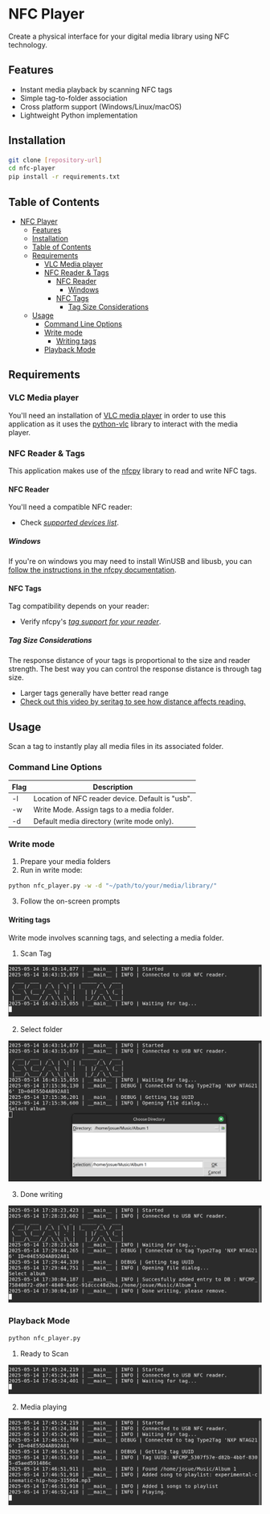# NFC Player

Create a physical interface for your digital media library using NFC technology.

## Features
- Instant media playback by scanning NFC tags
- Simple tag-to-folder association
- Cross platform support (Windows/Linux/macOS)
- Lightweight Python implementation

## Installation
```bash
git clone [repository-url]
cd nfc-player
pip install -r requirements.txt
```

## Table of Contents
- [NFC Player](#nfc-player)
  - [Features](#features)
  - [Installation](#installation)
  - [Table of Contents](#table-of-contents)
  - [Requirements](#requirements)
    - [VLC Media player](#vlc-media-player)
    - [NFC Reader \& Tags](#nfc-reader--tags)
      - [NFC Reader](#nfc-reader)
        - [Windows](#windows)
      - [NFC Tags](#nfc-tags)
        - [Tag Size Considerations](#tag-size-considerations)
  - [Usage](#usage)
    - [Command Line Options](#command-line-options)
    - [Write mode](#write-mode)
      - [Writing tags](#writing-tags)
    - [Playback Mode](#playback-mode)

## Requirements

### VLC Media player

You'll need an installation of [VLC media player](https://www.videolan.org/vlc/) in order to use this application as it uses the [python-vlc](https://wiki.videolan.org/Python_bindings/) library to interact with the media player.

### NFC Reader & Tags

This application makes use of the [nfcpy](https://nfcpy.readthedocs.io/en/latest/index.html) library to read and write NFC tags. 

#### NFC Reader

You'll need a compatible NFC reader:

- Check [*supported devices list*](https://nfcpy.readthedocs.io/en/latest/overview.html#supported-devices).

##### Windows 

If you're on windows you may need to install WinUSB and libusb, you can [follow the instructions in the nfcpy documentation](https://nfcpy.readthedocs.io/en/latest/topics/get-started.html?highlight=windows#installation). 

#### NFC Tags

Tag compatibility depends on your reader:

- Verify nfcpy's [*tag support for your reader*](https://nfcpy.readthedocs.io/en/latest/overview.html#functional-support).

##### Tag Size Considerations

The response distance of your tags is proportional to the size and reader strength. The best way you can control the response distance is through tag size.

- Larger tags generally have better read range
- [Check out this video by seritag to see how distance affects reading.](https://www.youtube.com/watch?v=LELufh_XbN4)

## Usage

Scan a tag to instantly play all media files in its associated folder.

### Command Line Options
|Flag|Description|
|---|---|
| -l | Location of NFC reader device. Default is "usb". |
| -w | Write Mode. Assign tags to a media folder. |
| -d | Default media directory (write mode only). |

### Write mode

1. Prepare your media folders
2. Run in write mode:

```bash
python nfc_player.py -w -d "~/path/to/your/media/library/"
```

3. Follow the on-screen prompts

#### Writing tags

Write mode involves scanning tags, and selecting a media folder.

1. Scan Tag

![Image](./readme_images/read_mode.png)

2. Select folder

![Image](./readme_images/select_folder.png)

3. Done writing

![Image](./readme_images/written.png)

### Playback Mode

```bash
python nfc_player.py
```
1. Ready to Scan

![Image](./readme_images/standby.png)

2. Media playing 

![Image](./readme_images/playing.png)